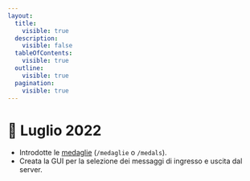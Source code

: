 ```yaml
---
layout:
  title:
    visible: true
  description:
    visible: false
  tableOfContents:
    visible: true
  outline:
    visible: true
  pagination:
    visible: true
---
```


# 📜 Luglio 2022

* Introdotte le [medaglie](../../../il-server/funzionalita-dellsmp/medaglie.md) (`/medaglie` o `/medals`).
* Creata la GUI per la selezione dei messaggi di ingresso e uscita dal server.
